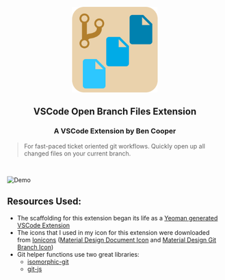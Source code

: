 <p align="center">
  <img width="200px" alt="Open Branch Files" src="https://raw.githubusercontent.com/BenjaminKCooper/Open-Branch-Files-VSCode/master/images/icon_large.png">
  <h2 align="center">VSCode Open Branch Files Extension</h2>
  <h3 align="center">A VSCode Extension by Ben Cooper</h3>
</p>

> For fast-paced ticket oriented git workflows.  Quickly open up all changed files on your current branch.

</br>

![Demo](https://raw.githubusercontent.com/BenjaminKCooper/Open-Branch-Files-VSCode/master/images/demo.gif)


## Resources Used:
- The scaffolding for this extension began its life as a [Yeoman generated VSCode Extension](https://github.com/Microsoft/vscode-generator-code)
- The icons that I used in my icon for this extension were downloaded from [Ionicons](https://ionicons.com/) ([Material Design Document Icon](https://github.com/ionic-team/ionicons/blob/master/src/svg/md-document.svg) and [Material Design Git Branch Icon](https://github.com/ionic-team/ionicons/blob/master/src/svg/md-git-branch.svg))
- Git helper functions use two great libraries:
  - [isomorphic-git](https://github.com/isomorphic-git/isomorphic-git)
  - [git-js](https://github.com/steveukx/git-js)